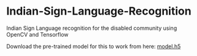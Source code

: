 # Indian-Sign-Language-Recognition
Indian Sign Language recognition for the disabled community using OpenCV and Tensorflow


Download the pre-trained model for this to work from here: [model.h5](https://mega.nz/file/MOYQyBID#wFT_LAklTT76Uj4OTzbfnucY9fJJgchHKsPNAzgc6Zg)
